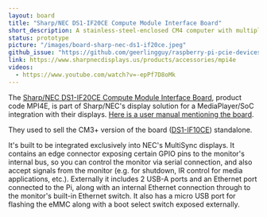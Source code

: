```yaml
---
layout: board
title: "Sharp/NEC DS1-IF20CE Compute Module Interface Board"
short_description: A stainless-steel-enclosed CM4 computer with multiple industrial interfaces.
status: prototype
picture: "/images/board-sharp-nec-ds1-if20ce.jpeg"
github_issue: "https://github.com/geerlingguy/raspberry-pi-pcie-devices/issues/445"
link: https://www.sharpnecdisplays.us/products/accessories/mpi4e
videos:
  - https://www.youtube.com/watch?v=-epPf7D8oMk
---
```

The [Sharp/NEC DS1-IF20CE Compute Module Interface Board](https://www.sharpnecdisplays.us/products/accessories/mpi4e), product code MPI4E, is part of Sharp/NEC's display solution for a MediaPlayer/SoC integration with their displays. [Here is a user manual mentioning the board](https://assets.sharpnecdisplays.us/documents/installationguides/ma-series-installationguide.pdf).

They used to sell the CM3+ version of the board ([DS1-IF10CE](https://www.bhphotovideo.com/c/product/1339096-REG/nec_ds1_if10ce_raspberry_pi_compute_module.html)) standalone.

It's built to be integrated exclusively into NEC's MultiSync displays. It contains an edge connector exposing certain GPIO pins to the monitor's internal bus, so you can control the monitor via serial connection, and also accept signals from the monitor (e.g. for shutdown, IR control for media applications, etc.). Externally it includes 2 USB-A ports and an Ethernet port connected to the Pi, along with an internal Ethernet connection through to the monitor's built-in Ethernet switch. It also has a micro USB port for flashing the eMMC along with a boot select switch exposed externally.
